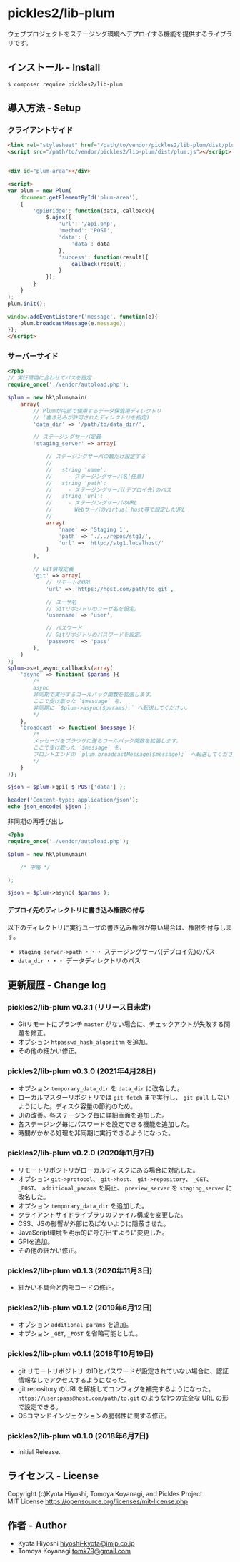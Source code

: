 pickles2/lib-plum
======================

ウェブプロジェクトをステージング環境へデプロイする機能を提供するライブラリです。


## インストール - Install

```
$ composer require pickles2/lib-plum
```


## 導入方法 - Setup

### クライアントサイド

```html
<link rel="stylesheet" href="/path/to/vendor/pickles2/lib-plum/dist/plum.css" />
<script src="/path/to/vendor/pickles2/lib-plum/dist/plum.js"></script>


<div id="plum-area"></div>

<script>
var plum = new Plum(
	document.getElementById('plum-area'),
	{
		'gpiBridge': function(data, callback){
			$.ajax({
				'url': '/api.php',
				'method': 'POST',
				'data': {
					'data': data
				},
				'success': function(result){
					callback(result);
				}
			});
		}
	}
);
plum.init();

window.addEventListener('message', function(e){
	plum.broadcastMessage(e.message);
});
</script>
```


### サーバーサイド

```php
<?php
// 実行環境に合わせてパスを設定
require_once('./vendor/autoload.php');

$plum = new hk\plum\main(
	array(
		// Plumが内部で使用するデータ保管用ディレクトリ
		// (書き込みが許可されたディレクトリを指定)
		'data_dir' => '/path/to/data_dir/',

		// ステージングサーバ定義
		'staging_server' => array(

			// ステージングサーバの数だけ設定する
			//
			//   string 'name':
			//     - ステージングサーバ名(任意)
			//   string 'path':
			//     - ステージングサーバ(デプロイ先)のパス
			//   string 'url':
			//     - ステージングサーバのURL
			//       Webサーバのvirtual host等で設定したURL
			//
			array(
				'name' => 'Staging 1',
				'path' => './../repos/stg1/',
				'url' => 'http://stg1.localhost/'
			)
		),

		// Git情報定義
		'git' => array(
			// リモートのURL
			'url' => 'https://host.com/path/to.git',

			// ユーザ名
			// Gitリポジトリのユーザ名を設定。
			'username' => 'user',

			// パスワード
			// Gitリポジトリのパスワードを設定。
			'password' => 'pass'
		),
	)
);
$plum->set_async_callbacks(array(
	'async' => function( $params ){
		/*
		async
		非同期で実行するコールバック関数を拡張します。
		ここで受け取った `$message` を、
		非同期に `$plum->async($params);` へ転送してください。
		*/
	},
	'broadcast' => function( $message ){
		/*
		メッセージをブラウザに送るコールバック関数を拡張します。
		ここで受け取った `$message` を、
		フロントエンドの `plum.broadcastMessage($message);` へ転送してください。
		*/
	}
));

$json = $plum->gpi( $_POST['data'] );

header('Content-type: application/json');
echo json_encode( $json );
```

非同期の再呼び出し

```php
<?php
require_once('./vendor/autoload.php');

$plum = new hk\plum\main(

	/* 中略 */

);

$json = $plum->async( $params );
```



#### デプロイ先のディレクトリに書き込み権限の付与

以下のディレクトリに実行ユーザの書き込み権限が無い場合は、権限を付与します。

- `staging_server->path` ・・・ ステージングサーバ(デプロイ先)のパス
- `data_dir` ・・・ データディレクトリのパス




## 更新履歴 - Change log

### pickles2/lib-plum v0.3.1 (リリース日未定)

- Gitリモートにブランチ `master` がない場合に、チェックアウトが失敗する問題を修正。
- オプション `htpasswd_hash_algorithm` を追加。
- その他の細かい修正。

### pickles2/lib-plum v0.3.0 (2021年4月28日)

- オプション `temporary_data_dir` を `data_dir` に改名した。
- ローカルマスターリポジトリでは `git fetch` まで実行し、 `git pull` しないようにした。ディスク容量の節約のため。
- UIの改善。各ステージング毎に詳細画面を追加した。
- 各ステージング毎にパスワードを設定できる機能を追加した。
- 時間がかかる処理を非同期に実行できるようになった。

### pickles2/lib-plum v0.2.0 (2020年11月7日)

- リモートリポジトリがローカルディスクにある場合に対応した。
- オプション `git->protocol`、 `git->host`、 `git->repository`、 `_GET`、 `_POST`、 `additional_params` を廃止、 `preview_server` を `staging_server` に改名した。
- オプション `temporary_data_dir` を追加した。
- クライアントサイドライブラリのファイル構成を変更した。
- CSS、JSの影響が外部に及ばないように隠蔽させた。
- JavaScript環境を明示的に呼び出すように変更した。
- GPIを追加。
- その他の細かい修正。

### pickles2/lib-plum v0.1.3 (2020年11月3日)

- 細かい不具合と内部コードの修正。

### pickles2/lib-plum v0.1.2 (2019年6月12日)

- オプション `additional_params` を追加。
- オプション `_GET`, `_POST` を省略可能とした。

### pickles2/lib-plum v0.1.1 (2018年10月19日)

- git リモートリポジトリ のIDとパスワードが設定されていない場合に、認証情報なしでアクセスするようになった。
- git repository のURLを解析してコンフィグを補完するようになった。 `https://user:pass@host.com/path/to.git` のような1つの完全な URL の形で設定できる。
- OSコマンドインジェクションの脆弱性に関する修正。

### pickles2/lib-plum v0.1.0 (2018年6月7日)

- Initial Release.


## ライセンス - License

Copyright (c)Kyota Hiyoshi, Tomoya Koyanagi, and Pickles Project<br />
MIT License https://opensource.org/licenses/mit-license.php

## 作者 - Author

- Kyota Hiyoshi <hiyoshi-kyota@imjp.co.jp>
- Tomoya Koyanagi <tomk79@gmail.com>
